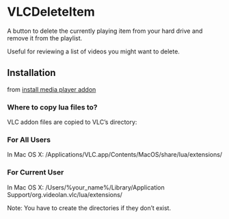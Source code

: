 # VLCDeleteItem
A button to delete the currently playing item from your hard drive and remove it from the playlist.

Useful for reviewing a list of videos you might want to delete.

## Installation
from [install media player addon](https://www.vlchelp.com/install-vlc-media-player-addon/)
### Where to copy lua files to?

VLC addon files are copied to VLC’s directory:

### For All Users

In Mac OS X: /Applications/VLC.app/Contents/MacOS/share/lua/extensions/

### For Current User

In Mac OS X: /Users/%your_name%/Library/Application Support/org.videolan.vlc/lua/extensions/

Note: You have to create the directories if they don’t exist.
